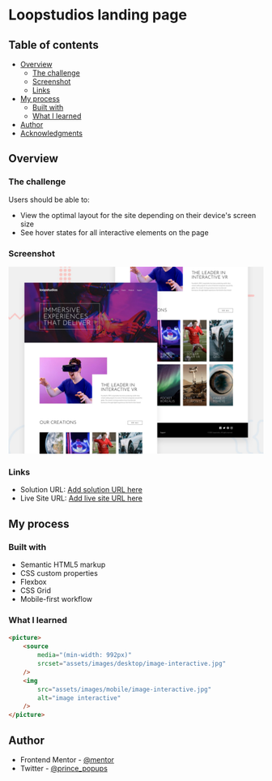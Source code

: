 # Loopstudios landing page

## Table of contents

-   [Overview](#overview)
    -   [The challenge](#the-challenge)
    -   [Screenshot](#screenshot)
    -   [Links](#links)
-   [My process](#my-process)
    -   [Built with](#built-with)
    -   [What I learned](#what-i-learned)
-   [Author](#author)
-   [Acknowledgments](#acknowledgments)

## Overview

### The challenge

Users should be able to:

-   View the optimal layout for the site depending on their device's screen size
-   See hover states for all interactive elements on the page

### Screenshot

![](./assets/design/desktop-preview.jpg)

### Links

-   Solution URL: [Add solution URL here](https://github.com/iprinceroyy/loopstudios-landing-page)
-   Live Site URL: [Add live site URL here](https://loopstudios-by-prince.netlify.app/)

## My process

### Built with

-   Semantic HTML5 markup
-   CSS custom properties
-   Flexbox
-   CSS Grid
-   Mobile-first workflow

### What I learned

```html
<picture>
    <source
        media="(min-width: 992px)"
        srcset="assets/images/desktop/image-interactive.jpg"
    />
    <img
        src="assets/images/mobile/image-interactive.jpg"
        alt="image interactive"
    />
</picture>
```

## Author

-   Frontend Mentor - [@mentor](https://www.frontendmentor.io/profile/iprinceroyy)
-   Twitter - [@prince_popups](https://www.twitter.com/prince_popups)

